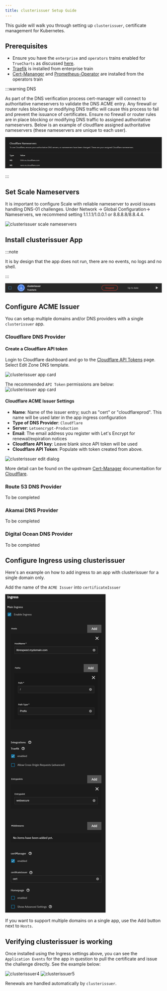 ```yaml
---
title: clusterissuer Setup Guide
---
```

This guide will walk you through setting up `clusterissuer`, certificate management for Kubernetes.

## Prerequisites

- Ensure you have the `enterprise` and `operators` trains enabled for `TrueCharts` as discussed [here](https://truecharts.org/manual/SCALE/guides/getting-started#adding-truecharts).
- [Traefik](https://truecharts.org/charts/enterprise/traefik/) is installed from enterprise train
- [Cert-Mananger](https://truecharts.org/charts/operators/cert-manager/) and [Prometheus-Operator](https://truecharts.org/charts/operators/prometheus-operator/) are installed from the operators train

:::warning DNS

As part of the DNS verification process cert-manager will connect to authoritative nameservers to validate the DNS ACME entry. Any firewall or router rules blocking or modifying DNS traffic will cause this process to fail and prevent the issuance of certificates. Ensure no firewall or router rules are in place blocking or modifying DNS traffic to assigned authoritative nameservers. Below is an example of cloudflare assigned authoritative nameservers (these nameservers are unique to each user).

![cloudflare-nameservers](./img/cloudflare-nameservers.png)

:::

## Set Scale Nameservers

It is important to configure Scale with reliable nameserver to avoid issues handling DNS-01 challenges. Under Network -> Global Configuration-> Nameservers, we recommend setting 1.1.1.1/1.0.0.1 or 8.8.8.8/8.8.4.4.

![clusterissuer scale nameservers](img/scale-network-nameserver.png)

## Install clusterissuer App

:::note

It is by design that the app does not run, there are no events, no logs and no shell.

:::

![clusterissuer app card](img/clusterissuer2.png)

## Configure ACME Issuer

You can setup multiple domains and/or DNS providers with a single `clusterissuer` app.

### Cloudflare DNS Provider

#### Create a Cloudflare API token

Login to Cloudflare dashboard and go to the [Cloudflare API Tokens](https://dash.cloudflare.com/profile/api-tokens) page. Select Edit Zone DNS template.

![clusterissuer app card](img/cf-apitokens-template.png)

The recommended `API Token` permissions are below:
![clusterissuer app card](img/cf-apitokens-perms.png)

#### Cloudflare ACME Issuer Settings

- **Name**: Name of the issuer entry; such as "cert" or "cloudflareprod". This name will be used later in the app ingress configuration
- **Type of DNS Provider**: `Cloudflare`
- **Server**: `Letsencrypt-Production`
- **Email**: The email address you register with Let's Encrypt for renewal/expiration notices
- **Cloudflare API key**: Leave blank since API token will be used
- **Cloudflare API Token**: Populate with token created from above.

![clusterissuer edit dialog](img/clusterissuer-appconfig.png)

More detail can be found on the upstream [Cert-Manager](https://cert-manager.io/) documentaition for [Cloudflare](https://cert-manager.io/docs/configuration/acme/dns01/cloudflare/).

### Route 53 DNS Provider

To be completed

### Akamai DNS Provider

To be completed

### Digital Ocean DNS Provider

To be completed

## Configure Ingress using clusterissuer

Here's an example on how to add ingress to an app with clusterissuer for a single domain only.

Add the name of the `ACME Issuer` into `certificateIssuer`

![configure ingress using clusterissuer ](img/clusterissuer-ingressconfig.png)

If you want to support multiple domains on a single app, use the Add button next to `Hosts`.

## Verifying clusterissuer is working

Once installed using the Ingress settings above, you can see the `Application Events` for the app in question to pull the certificate and issue the challenge directly. See the example below:

![clusterissuer4](img/clusterissuer4.png)
![clusterissuer5](img/clusterissuer5.png)

Renewals are handled automatically by `clusterissuer`.
